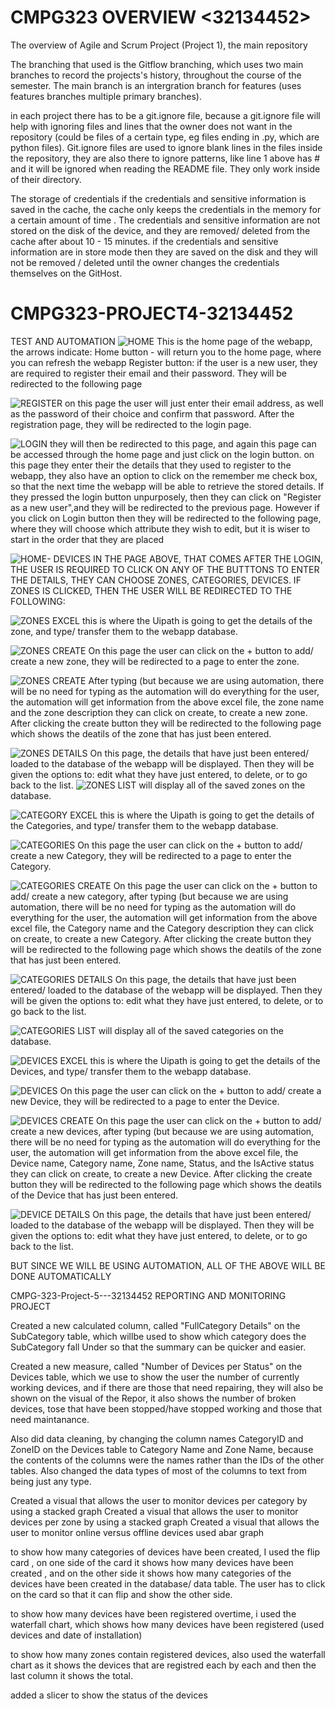 # CMPG323 OVERVIEW <32134452>
The overview of Agile and Scrum Project (Project 1), the main repository

The branching that used is the Gitflow branching, which uses two main branches to record the projects's history, throughout the course of the semester. The main branch is an intergration branch for features (uses features branches multiple primary branches).

in each project there has to be a git.ignore file, because a git.ignore file will help with ignoring files and lines that the owner does not want in the repository (could be files of a certain type, eg files ending in .py, which are python files). Git.ignore files are used to ignore blank lines in the files inside the repository, they are also there to ignore patterns, like line 1 above has # and it will be ignored when reading the README file. They only work inside of their directory.  

The storage of credentials 
if the credentials and sensitive information is saved in the cache, the cache only keeps the credentials in the memory for a certain amount of time . The credentials and sensitive information are not stored on the disk of the device, and they are removed/ deleted from the cache after about 10 - 15 minutes.
if the credentials and sensitive information are in store mode then they are saved on the disk and they will not be removed / deleted until the owner changes the credentials themselves on the GitHost.


# CMPG323-PROJECT4-32134452
TEST AND AUTOMATION 
![HOME](https://user-images.githubusercontent.com/61378355/198089073-ca8e71d6-9f7d-473a-a50b-ae599b24fdd7.PNG)
This is the home page of the webapp, the arrows indicate: Home button - will return you to the home page, where you can refresh the webapp
Register button: if the user is a new user, they are required to register their email and their password. They will be redirected to the following page

![REGISTER](https://user-images.githubusercontent.com/61378355/198118518-f73fd176-03d7-4a7b-ac4f-fa653d92a909.PNG)
on this page the user will just enter their email address, as well as the password of their choice and confirm that password. After the registration page, they will be redirected to the login page.

![LOGIN](https://user-images.githubusercontent.com/61378355/198089081-b02fd7bd-9257-4a05-a73b-0fbca7b0741a.PNG)
they will then be redirected to this page, and again this page can be accessed through the home page and just click on the login button.
on this page they enter their the details that they used to register to the webapp, they also have an option to click on the remember me check box, so that the next time the webapp will be able to retrieve the stored details. If they pressed the login button unpurposely, then they can click on "Register as a new user",and they will be redirected to the previous page.
However if you click on Login button then they will be redirected to the following page, where they will choose which attribute they wish to edit, but it is wiser to start in the order that they are placed 

![HOME- DEVICES](https://user-images.githubusercontent.com/61378355/198122620-f9942519-8d3c-4561-bdfe-f19a9e4cc755.PNG)
IN THE PAGE ABOVE, THAT COMES AFTER THE LOGIN, THE USER IS REQUIRED TO CLICK ON ANY OF THE BUTTTONS TO ENTER THE DETAILS, THEY CAN CHOOSE ZONES, CATEGORIES, DEVICES.
IF ZONES IS CLICKED, THEN THE USER WILL BE REDIRECTED TO THE FOLLOWING:

![ZONES EXCEL](https://user-images.githubusercontent.com/61378355/198089799-d09aaaad-2e8a-461e-a8bd-e53e8662691c.png)
this is where the Uipath is going to get the details of the zone, and type/ transfer them to the webapp database.

![ZONES CREATE](https://user-images.githubusercontent.com/61378355/198089087-acb43cb7-0343-4882-b7c2-1bdd568e7a81.PNG)
 On this page the user can click on the + button to add/ create a new zone, they will be redirected to a page to enter the zone.

![ZONES CREATE](https://user-images.githubusercontent.com/61378355/198113181-7b7c5118-87d7-42ac-b66b-dabc83aa9d78.png)
After typing (but because we are using automation, there will be no need for typing as the automation will do everything for the user, the automation will get information from the above excel file, the zone name and the zone description they can click on create, to create a new zone. After clicking the create button they will be redirected to the following page which shows the deatils of the zone that has just been entered.

![ZONES DETAILS](https://user-images.githubusercontent.com/61378355/198116182-a525f769-e303-4a04-ac75-9c73c802a0eb.PNG)
On this page, the details that have just been entered/ loaded to the database of the webapp will be displayed. Then they will be given the options to: edit what they have just entered, to delete, or to go back to the list.
![ZONES LIST](https://user-images.githubusercontent.com/61378355/198113339-23b86a69-55fa-4d09-b296-2776c103951c.png)
will display all of the saved zones on the database.

![CATEGORY EXCEL](https://user-images.githubusercontent.com/61378355/198115984-707494ca-47d4-45c6-a18d-e1263355ef3a.png)
this is where the Uipath is going to get the details of the Categories, and type/ transfer them to the webapp database.

![CATEGORIES](https://user-images.githubusercontent.com/61378355/198113460-b9ab5c58-318d-4622-84e8-6e85f22acb33.PNG)
 On this page the user can click on the + button to add/ create a new Category, they will be redirected to a page to enter the Category.

![CATEGORIES CREATE](https://user-images.githubusercontent.com/61378355/198115748-8717be33-8884-4d8f-bce0-29fc7969271b.png)
On this page the user can click on the + button to add/ create a new category, after typing (but because we are using automation, there will be no need for typing as the automation will do everything for the user, the automation will get information from the above excel file, the Category name and the Category description they can click on create, to create a new Category. After clicking the create button they will be redirected to the following page which shows the deatils of the zone that has just been entered.

![CATEGORIES DETAILS](https://user-images.githubusercontent.com/61378355/198116088-e6a4dfb2-4752-405d-a2d3-07289cf9decf.PNG)
On this page, the details that have just been entered/ loaded to the database of the webapp will be displayed. Then they will be given the options to: edit what they have just entered, to delete, or to go back to the list.

![CATEGORIES LIST](https://user-images.githubusercontent.com/61378355/198115914-08edde5e-651c-42f2-aa32-1e17dd7cd2c2.png)
will display all of the saved categories on the database.

![DEVICES EXCEL](https://user-images.githubusercontent.com/61378355/198116573-439fe675-78ff-4f80-9f7c-f27482d59c21.png)
this is where the Uipath is going to get the details of the Devices, and type/ transfer them to the webapp database.

![DEVICES](https://user-images.githubusercontent.com/61378355/198116470-0264c02e-aac1-4c3c-b588-6fc8794e970b.PNG)
 On this page the user can click on the + button to add/ create a new Device, they will be redirected to a page to enter the Device.

![DEVICES CREATE](https://user-images.githubusercontent.com/61378355/198116540-230e3c68-f4ad-4973-b9ad-5f0983a01337.png)
On this page the user can click on the + button to add/ create a new devices, after typing (but because we are using automation, there will be no need for typing as the automation will do everything for the user, the automation will get information from the above excel file, the Device name, Category name, Zone name, Status, and the IsActive status they can click on create, to create a new Device. After clicking the create button they will be redirected to the following page which shows the deatils of the Device that has just been entered.

![DEVICE DETAILS](https://user-images.githubusercontent.com/61378355/198116655-c5ea2be4-030d-4b7a-9036-fa3537bd0f8c.png)
On this page, the details that have just been entered/ loaded to the database of the webapp will be displayed. Then they will be given the options to: edit what they have just entered, to delete, or to go back to the list.

BUT SINCE WE WILL BE USING AUTOMATION, ALL OF THE ABOVE WILL BE DONE AUTOMATICALLY 

CMPG-323-Project-5---32134452
REPORTING AND MONITORING PROJECT

Created a new calculated column, called "FullCategory Details" on the SubCategory table, which willbe used to show which category does the SubCategory fall Under so that the summary can be quicker and easier.

Created a new measure, called "Number of Devices per Status" on the Devices table, which we use to show the user the number of currently working devices, and if there are those that need repairing, they will also be shown on the visual of the Repor, it also shows the number of broken devices, tose that have been stopped/have stopped working and those that need maintanance.

Also did data cleaning, by changing the column names CategoryID and ZoneID on the Devices table to Category Name and Zone Name, because the contents of the columns were the names rather than the IDs of the other tables. Also changed the data types of most of the columns to text from being just any type.

Created a visual that allows the user to monitor devices per category by using a stacked graph Created a visual that allows the user to monitor devices per zone by using a stacked graph Created a visual that allows the user to monitor online versus offline devices used abar graph

to show how many categories of devices have been created, I used the flip card , on one side of the card it shows how many devices have been created , and on the other side it shows how many categories of the devices have been created in the database/ data table. The user has to click on the card so that it can flip and show the other side.

to show how many devices have been registered overtime, i used the waterfall chart, which shows how many devices have been registered (used devices and date of installation)

to show how many zones contain registered devices, also used the waterfall chart as it shows the devices that are registred each by each and then the last column it shows the total.

added a slicer to show the status of the devices
